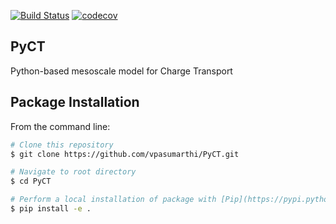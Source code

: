 [![Build Status](https://travis-ci.org/vpasumarthi/PyCT.svg?branch=master)](https://travis-ci.org/vpasumarthi/PyCT)
[![codecov](https://codecov.io/gh/vpasumarthi/PyCT/branch/master/graph/badge.svg)](https://codecov.io/gh/vpasumarthi/PyCT)

## PyCT
Python-based mesoscale model for Charge Transport

## Package Installation

From the command line:

```bash
# Clone this repository
$ git clone https://github.com/vpasumarthi/PyCT.git

# Navigate to root directory
$ cd PyCT

# Perform a local installation of package with [Pip](https://pypi.python.org/pypi/pip) 
$ pip install -e .
```

